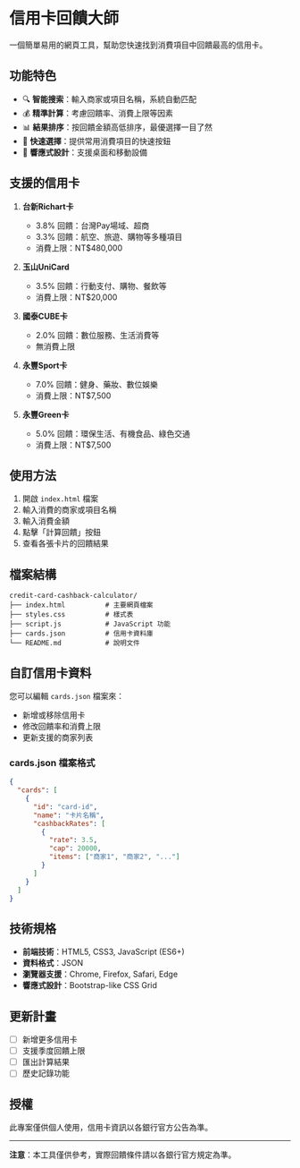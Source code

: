 # 信用卡回饋大師

一個簡單易用的網頁工具，幫助您快速找到消費項目中回饋最高的信用卡。

## 功能特色

- 🔍 **智能搜索**：輸入商家或項目名稱，系統自動匹配
- 💰 **精準計算**：考慮回饋率、消費上限等因素
- 📊 **結果排序**：按回饋金額高低排序，最優選擇一目了然
- 🎯 **快速選擇**：提供常用消費項目的快速按鈕
- 📱 **響應式設計**：支援桌面和移動設備

## 支援的信用卡

1. **台新Richart卡**
   - 3.8% 回饋：台灣Pay場域、超商
   - 3.3% 回饋：航空、旅遊、購物等多種項目
   - 消費上限：NT$480,000

2. **玉山UniCard**
   - 3.5% 回饋：行動支付、購物、餐飲等
   - 消費上限：NT$20,000

3. **國泰CUBE卡**
   - 2.0% 回饋：數位服務、生活消費等
   - 無消費上限

4. **永豐Sport卡**
   - 7.0% 回饋：健身、藥妝、數位娛樂
   - 消費上限：NT$7,500

5. **永豐Green卡**
   - 5.0% 回饋：環保生活、有機食品、綠色交通
   - 消費上限：NT$7,500

## 使用方法

1. 開啟 `index.html` 檔案
2. 輸入消費的商家或項目名稱
3. 輸入消費金額
4. 點擊「計算回饋」按鈕
5. 查看各張卡片的回饋結果

## 檔案結構

```
credit-card-cashback-calculator/
├── index.html          # 主要網頁檔案
├── styles.css          # 樣式表
├── script.js           # JavaScript 功能
├── cards.json          # 信用卡資料庫
└── README.md           # 說明文件
```

## 自訂信用卡資料

您可以編輯 `cards.json` 檔案來：

- 新增或移除信用卡
- 修改回饋率和消費上限
- 更新支援的商家列表

### cards.json 檔案格式

```json
{
  "cards": [
    {
      "id": "card-id",
      "name": "卡片名稱",
      "cashbackRates": [
        {
          "rate": 3.5,
          "cap": 20000,
          "items": ["商家1", "商家2", "..."]
        }
      ]
    }
  ]
}
```

## 技術規格

- **前端技術**：HTML5, CSS3, JavaScript (ES6+)
- **資料格式**：JSON
- **瀏覽器支援**：Chrome, Firefox, Safari, Edge
- **響應式設計**：Bootstrap-like CSS Grid

## 更新計畫

- [ ] 新增更多信用卡
- [ ] 支援季度回饋上限
- [ ] 匯出計算結果
- [ ] 歷史記錄功能

## 授權

此專案僅供個人使用，信用卡資訊以各銀行官方公告為準。

---


**注意**：本工具僅供參考，實際回饋條件請以各銀行官方規定為準。
